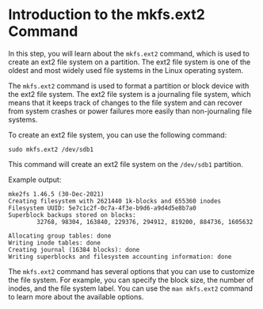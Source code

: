 # Introduction to the mkfs.ext2 Command

In this step, you will learn about the `mkfs.ext2` command, which is used to create an ext2 file system on a partition. The ext2 file system is one of the oldest and most widely used file systems in the Linux operating system.

The `mkfs.ext2` command is used to format a partition or block device with the ext2 file system. The ext2 file system is a journaling file system, which means that it keeps track of changes to the file system and can recover from system crashes or power failures more easily than non-journaling file systems.

To create an ext2 file system, you can use the following command:

```
sudo mkfs.ext2 /dev/sdb1
```

This command will create an ext2 file system on the `/dev/sdb1` partition.

Example output:

```
mke2fs 1.46.5 (30-Dec-2021)
Creating filesystem with 2621440 1k-blocks and 655360 inodes
Filesystem UUID: 5e7c1c2f-0c7a-4f3e-b9d6-a9d4d5e8b7a0
Superblock backups stored on blocks:
        32768, 98304, 163840, 229376, 294912, 819200, 884736, 1605632

Allocating group tables: done
Writing inode tables: done
Creating journal (16384 blocks): done
Writing superblocks and filesystem accounting information: done
```

The `mkfs.ext2` command has several options that you can use to customize the file system. For example, you can specify the block size, the number of inodes, and the file system label. You can use the `man mkfs.ext2` command to learn more about the available options.
